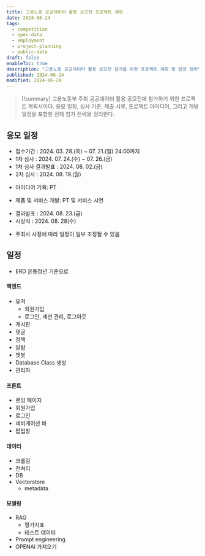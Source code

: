 ```yaml
---
title: 고용노동 공공데이터 활용 공모전 프로젝트 계획
date: 2024-06-24
tags:
  - competition
  - open-data
  - employment
  - project-planning
  - public-data
draft: false
enableToc: true
description: "고용노동 공공데이터 활용 공모전 참가를 위한 프로젝트 계획 및 일정 정리"
published: 2024-06-24
modified: 2024-06-24
---
```


> [!summary]
> 고용노동부 주최 공공데이터 활용 공모전에 참가하기 위한 프로젝트 계획서이다. 응모 일정, 심사 기준, 제출 서류, 프로젝트 아이디어, 그리고 개발 일정을 포함한 전체 참가 전략을 정리한다.

## 응모 일정

- 접수기간 : 2024. 03. 28.(목) ~ 07. 21.(일) 24:00까지
- 1차 심사 : 2024. 07. 24.(수) ~ 07. 26.(금)
- 1차 심사 결과발표 : 2024. 08. 02.(금)
- 2차 심사 : 2024. 08. 19.(월)

* 아이디어 기획: PT

* 제품 및 서비스 개발: PT 및 서비스 시연

- 결과발표 : 2024. 08. 23.(금)
- 시상식 : 2024. 08. 28(수)

* 주최사 사정에 따라 일정이 일부 조정될 수 있음



## 일정
- ERD 온통청년 기준으로

#### 백엔드
- 유저
	- 회원가입
	- 로그인, 세션 관리, 로그아웃
- 게시판
- 댓글
- 정책
- 알람
- 챗봇
- Database Class 생성
- 관리자
#### 프론트
- 랜딩 페이지
- 회원가입
- 로그인
- 네비게이션 바
- 팝업창

#### 데이터
- 크롤링
- 전처리
- DB
- Vectorstore
	- metadata

#### 모델링
- RAG
	- 평가지표
	- 테스트 데이터
- Prompt engineering
- OPENAI 가져오기